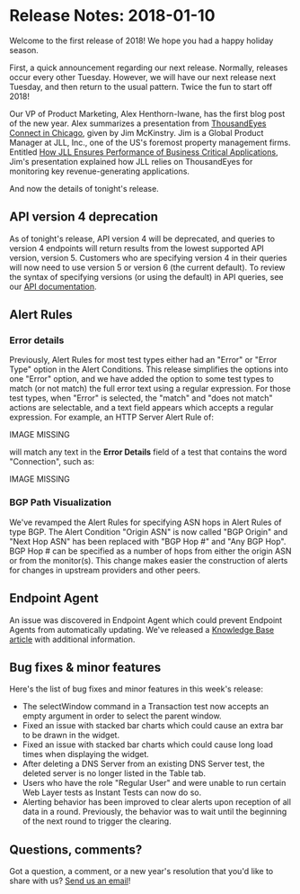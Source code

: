 # Release Notes: 2018-01-10

Welcome to the first release of 2018! We hope you had a happy holiday season.

First, a quick announcement regarding our next release. Normally, releases occur every other Tuesday. However, we will have our next release next Tuesday, and then return to the usual pattern. Twice the fun to start off 2018!

Our VP of Product Marketing, Alex Henthorn-Iwane, has the first blog post of the new year. Alex summarizes a presentation from [ThousandEyes Connect in Chicago](https://www.thousandeyes.com/events/connect/chicago-2017), given by Jim McKinstry. Jim is a Global Product Manager at JLL, Inc., one of the US's foremost property management firms. Entitled [How JLL Ensures Performance of Business Critical Applications](https://blog.thousandeyes.com/how-jll-ensures-performance-business-critical-applications), Jim's presentation explained how JLL relies on ThousandEyes for monitoring key revenue-generating applications.

And now the details of tonight's release.

## API version 4 deprecation

As of tonight's release, API version 4 will be deprecated, and queries to version 4 endpoints will return results from the lowest supported API version, version 5. Customers who are specifying version 4 in their queries will now need to use version 5 or version 6 \(the current default\). To review the syntax of specifying versions \(or using the default\) in API queries, see our [API documentation](http://developer.thousandeyes.com/v6/#/versioning).

## Alert Rules

### Error details

Previously, Alert Rules for most test types either had an "Error" or "Error Type" option in the Alert Conditions. This release simplifies the options into one "Error" option, and we have added the option to some test types to match \(or not match\) the full error text using a regular expression. For those test types, when "Error" is selected, the "match" and "does not match" actions are selectable, and a text field appears which accepts a regular expression. For example, an HTTP Server Alert Rule of:

IMAGE MISSING

  
will match any text in the **Error Details** field of a test that contains the word "Connection", such as:

IMAGE MISSING

###  BGP Path Visualization

We've revamped the Alert Rules for specifying ASN hops in Alert Rules of type BGP. The Alert Condition "Origin ASN" is now called "BGP Origin" and "Next Hop ASN" has been replaced with "BGP Hop \#" and "Any BGP Hop". BGP Hop \# can be specified as a number of hops from either the origin ASN or from the monitor\(s\). This change makes easier the construction of alerts for changes in upstream providers and other peers.

## Endpoint Agent

An issue was discovered in Endpoint Agent which could prevent Endpoint Agents from automatically updating. We've released a [Knowledge Base article](https://success.thousandeyes.com/PublicArticlePage?articleIdParam=kA0440000009SRYCA2) with additional information.

## Bug fixes & minor features

Here's the list of bug fixes and minor features in this week's release:

* The selectWindow command in a Transaction test now accepts an empty argument in order to select the parent window.
* Fixed an issue with stacked bar charts which could cause an extra bar to be drawn in the widget.
* Fixed an issue with stacked bar charts which could cause long load times when displaying the widget.
* After deleting a DNS Server from an existing DNS Server test, the deleted server is no longer listed in the Table tab.
* Users who have the role "Regular User" and were unable to run certain Web Layer tests as Instant Tests can now do so.
* Alerting behavior has been improved to clear alerts upon reception of all data in a round. Previously, the behavior was to wait until the beginning of the next round to trigger the clearing.

## ​Questions, comments?

Got a question, a comment, or a new year's resolution that you'd like to share with us? [Send us an email](mailto:support@thousandeyes.com?subject=2018-01-10+Release+Update)!


